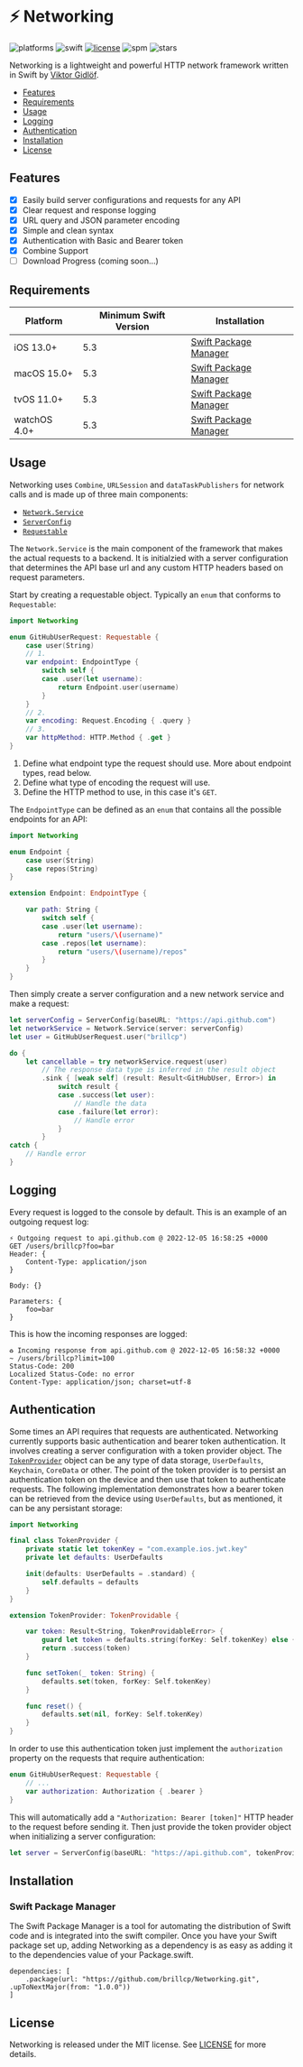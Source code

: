 # ⚡️ Networking

![platforms](https://img.shields.io/badge/Platforms-iOS%20macOS%20tvOS%20watchOS-blue)
![swift](https://img.shields.io/badge/Swift-5.3%2B-orange)
[![license](https://img.shields.io/github/license/brillcp/networking)](/LICENSE)
![spm](https://img.shields.io/badge/Swift%20Package%20Manager-compatible-green)
![stars](https://img.shields.io/github/stars/brillcp/networking?style=social)

Networking is a lightweight and powerful HTTP network framework written in Swift by [Viktor Gidlöf](https://viktorgidlof.com).

- [Features](README.md#features)
- [Requirements](README.md#requirements)
- [Usage](README.md#usage)
- [Logging](README.md#logging)
- [Authentication](README.md#authentication)
- [Installation](README.md#installation)
- [License](README.md#license)

## Features
 - [x] Easily build server configurations and requests for any API
 - [x] Clear request and response logging
 - [x] URL query and JSON parameter encoding
 - [x] Simple and clean syntax
 - [x] Authentication with Basic and Bearer token
 - [x] Combine Support
 - [ ] Download Progress (coming soon…)

## Requirements
| Platform | Minimum Swift Version | Installation
| --- | --- | --- |
| iOS 13.0+ | 5.3 | [Swift Package Manager](README.md#swift-package-manager) |
| macOS 15.0+ | 5.3 | [Swift Package Manager](README.md#swift-package-manager) |
| tvOS 11.0+ | 5.3 | [Swift Package Manager](README.md#swift-package-manager) |
| watchOS 4.0+ | 5.3 | [Swift Package Manager](README.md#swift-package-manager) |

## Usage
Networking uses `Combine`, `URLSession` and `dataTaskPublishers` for network calls and is made up of three main components:

+ [`Network.Service`](Sources/Networking/Service/NetworkService.swift)
+ [`ServerConfig`](Sources/Networking/ServerConfig/ServerConfig.swift)
+ [`Requestable`](Sources/Networking/Requests/Requestable.swift)

The `Network.Service` is the main component of the framework that makes the actual requests to a backend.
It is initialzied with a server configuration that determines the API base url and any custom HTTP headers based on request parameters.

Start by creating a requestable object. Typically an `enum` that conforms to `Requestable`:
```swift
import Networking

enum GitHubUserRequest: Requestable {
    case user(String)
    // 1.
    var endpoint: EndpointType {
        switch self {
        case .user(let username):
            return Endpoint.user(username)
        }
    }
    // 2.
    var encoding: Request.Encoding { .query }
    // 3.
    var httpMethod: HTTP.Method { .get }
}
```
1. Define what endpoint type the request should use. More about endpoint types, read below.
2. Define what type of encoding the request will use.
3. Define the HTTP method to use, in this case it's `GET`.

The `EndpointType` can be defined as an `enum` that contains all the possible endpoints for an API:
```swift
import Networking

enum Endpoint {
    case user(String)
    case repos(String)
}

extension Endpoint: EndpointType {

    var path: String {
        switch self {
        case .user(let username):
            return "users/\(username)"
        case .repos(let username):
            return "users/\(username)/repos"
        }
    }
}
```

Then simply create a server configuration and a new network service and make a request:
```swift
let serverConfig = ServerConfig(baseURL: "https://api.github.com")
let networkService = Network.Service(server: serverConfig)
let user = GitHubUserRequest.user("brillcp")

do {
    let cancellable = try networkService.request(user)
        // The response data type is inferred in the result object 
        .sink { [weak self] (result: Result<GitHubUser, Error>) in
            switch result {
            case .success(let user):
                // Handle the data 
            case .failure(let error):
                // Handle error
            }
        }
catch {
    // Handle error
}
```

## Logging
Every request is logged to the console by default. This is an example of an outgoing request log:
```
⚡️ Outgoing request to api.github.com @ 2022-12-05 16:58:25 +0000
GET /users/brillcp?foo=bar
Header: {
    Content-Type: application/json
}

Body: {}

Parameters: {
    foo=bar
}
```

This is how the incoming responses are logged:
```
♻️ Incoming response from api.github.com @ 2022-12-05 16:58:32 +0000
~ /users/brillcp?limit=100
Status-Code: 200
Localized Status-Code: no error
Content-Type: application/json; charset=utf-8
```

## Authentication
Some times an API requires that requests are authenticated. Networking currently supports basic authentication and bearer token authentication. 
It involves creating a server configuration with a token provider object. The [`TokenProvider`](Sources/Networking/Protocols/TokenProvidable.swift) object can be any type of data storage, `UserDefaults`, `Keychain`, `CoreData` or other.
The point of the token provider is to persist an authentication token on the device and then use that token to authenticate requests.
The following implementation demonstrates how a bearer token can be retrieved from the device using `UserDefaults`, but as mentioned, it can be any persistant storage:
```swift
import Networking

final class TokenProvider {
    private static let tokenKey = "com.example.ios.jwt.key"
    private let defaults: UserDefaults

    init(defaults: UserDefaults = .standard) {
        self.defaults = defaults
    }
}

extension TokenProvider: TokenProvidable {

    var token: Result<String, TokenProvidableError> {
        guard let token = defaults.string(forKey: Self.tokenKey) else { return .failure(.missing) }
        return .success(token)
    }

    func setToken(_ token: String) {
        defaults.set(token, forKey: Self.tokenKey)
    }

    func reset() {
        defaults.set(nil, forKey: Self.tokenKey)
    }
}
```

In order to use this authentication token just implement the `authorization` property on the requests that require authentication:
```swift
enum GitHubUserRequest: Requestable {
    // ...
    var authorization: Authorization { .bearer }
}

```
This will automatically add a `"Authorization: Bearer [token]"` HTTP header to the request before sending it. Then just provide the token provider object when initializing a server configuration:
```swift
let server = ServerConfig(baseURL: "https://api.github.com", tokenProvider: TokenProvider())
```

## Installation
### Swift Package Manager
The Swift Package Manager is a tool for automating the distribution of Swift code and is integrated into the swift compiler.
Once you have your Swift package set up, adding Networking as a dependency is as easy as adding it to the dependencies value of your Package.swift.

```
dependencies: [
    .package(url: "https://github.com/brillcp/Networking.git", .upToNextMajor(from: "1.0.0"))
]
```

## License
Networking is released under the MIT license. See [LICENSE](/LICENSE) for more details.
